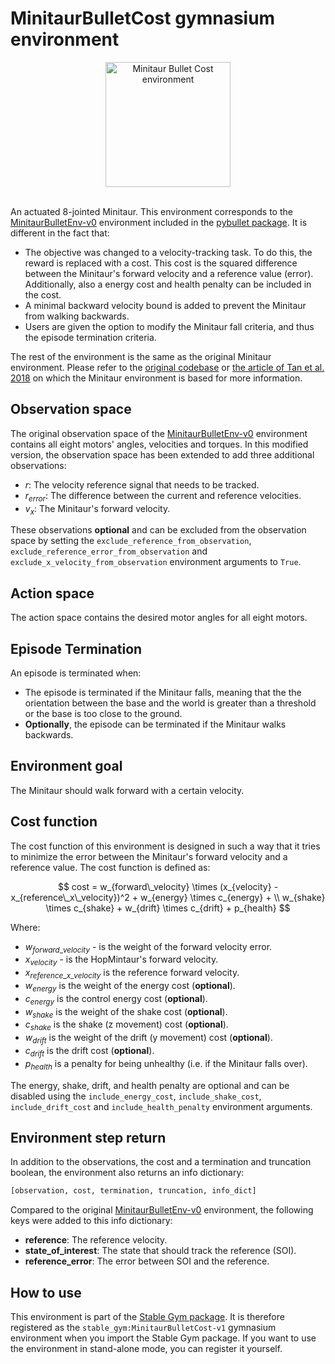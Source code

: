 # MinitaurBulletCost gymnasium environment

<div align="center">
    <img src="https://github.com/rickstaa/stable-gym/assets/17570430/541b3e99-a4f3-44af-a3e4-8b9b478a54b9" alt="Minitaur Bullet Cost environment" width="200px">
</div>
</br>

An actuated 8-jointed Minitaur. This environment corresponds to the [MinitaurBulletEnv-v0](https://github.com/bulletphysics/bullet3/tree/master/examples/pybullet/gym/pybullet_envs/bullet/minitaur_gym_env.py) environment included in the [pybullet package](https://pybullet.org/). It is different in the fact that:

*   The objective was changed to a velocity-tracking task. To do this, the
    reward is replaced with a cost. This cost is the squared difference between
    the Minitaur's forward velocity and a reference value (error). Additionally,
    also a energy cost and health penalty can be included in the cost.
*   A minimal backward velocity bound is added to prevent the Minitaur from
    walking backwards.
*   Users are given the option to modify the Minitaur fall criteria, and thus
    the episode termination criteria.

The rest of the environment is the same as the original Minitaur environment. Please refer to the [original codebase](https://github.com/bulletphysics/bullet3/tree/master/examples/pybullet/gym/pybullet_envs/bullet/minitaur_gym_env.py) or [the article of Tan et al. 2018](https://arxiv.org/abs/1804.10332) on which the Minitaur environment is based for more information.

## Observation space

The original observation space of the [MinitaurBulletEnv-v0](https://github.com/bulletphysics/bullet3/tree/master/examples/pybullet/gym/pybullet_envs/bullet/minitaur_gym_env.py) environment contains all eight motors' angles, velocities and torques. In this modified version, the observation space has been extended to add three additional observations:

*   $r$: The velocity reference signal that needs to be tracked.
*   $r_{error}$: The difference between the current and reference velocities.
*   $v_{x}$: The Minitaur's forward velocity.

These observations **optional** and can be excluded from the observation space by setting the `exclude_reference_from_observation`, `exclude_reference_error_from_observation` and `exclude_x_velocity_from_observation` environment arguments to `True`.

## Action space

The action space contains the desired motor angles for all eight motors.

## Episode Termination

An episode is terminated when:

*   The episode is terminated if the Minitaur falls, meaning that the
    the orientation between the base and the world is greater than a threshold or
    the base is too close to the ground.
*   **Optionally**, the episode can be terminated if the Minitaur walks backwards.

## Environment goal

The Minitaur should walk forward with a certain velocity.

## Cost function

The cost function of this environment is designed in such a way that it tries to minimize the error between the Minitaur's forward velocity and a reference value. The cost function is defined as:

$$
cost = w_{forward\_velocity} \times (x_{velocity} - x_{reference\_x\_velocity})^2 + w_{energy} \times c_{energy} + \\
w_{shake} \times c_{shake} + w_{drift} \times c_{drift} + p_{health}
$$

Where:

*   $w_{forward\_velocity}$ - is the weight of the forward velocity error.
*   $x_{velocity}$ - is the HopMintaur's forward velocity.
*   $x_{reference\_x\_velocity}$ is the reference forward velocity.
*   $w_{energy}$ is the weight of the energy cost (**optional**).
*   $c_{energy}$ is the control energy cost (**optional**).
*   $w_{shake}$ is the weight of the shake cost (**optional**).
*   $c_{shake}$ is the shake (z movement) cost (**optional**).
*   $w_{drift}$ is the weight of the drift (y movement) cost (**optional**).
*   $c_{drift}$ is the drift cost (**optional**).
*   $p_{health}$ is a penalty for being unhealthy (i.e. if the Minitaur falls over).

The energy, shake, drift, and health penalty are optional and can be disabled using the `include_energy_cost`, `include_shake_cost`, `include_drift_cost` and `include_health_penalty` environment arguments.

## Environment step return

In addition to the observations, the cost and a termination and truncation boolean, the environment also returns an info dictionary:

```python
[observation, cost, termination, truncation, info_dict]
```

Compared to the original [MinitaurBulletEnv-v0](https://github.com/bulletphysics/bullet3/tree/master/examples/pybullet/gym/pybullet_envs/bullet/minitaur_gym_env.py) environment, the following keys were added to this info dictionary:

*   **reference**: The reference velocity.
*   **state\_of\_interest**: The state that should track the reference (SOI).
*   **reference\_error**: The error between SOI and the reference.

## How to use

This environment is part of the [Stable Gym package](https://github.com/rickstaa/stable-gym). It is therefore registered as the `stable_gym:MinitaurBulletCost-v1` gymnasium environment when you import the Stable Gym package. If you want to use the environment in stand-alone mode, you can register it yourself.
